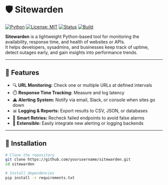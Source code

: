 # 🛡️ Sitewarden

[![Python](https://img.shields.io/badge/Python-3.8%2B-blue.svg)](https://www.python.org/)
[![License: MIT](https://img.shields.io/badge/License-MIT-green.svg)](LICENSE)
[![Status](https://img.shields.io/badge/status-active-success.svg)]()
[![Build](https://img.shields.io/badge/build-passing-brightgreen.svg)]()

**Sitewarden** is a lightweight Python-based tool for monitoring the availability, response time, and health of websites or APIs.  
It helps developers, sysadmins, and businesses keep track of uptime, detect outages early, and gain insights into performance trends.

---

## 🚀 Features

- 🔍 **URL Monitoring:** Check one or multiple URLs at defined intervals  
- ⏱️ **Response Time Tracking:** Measure and log latency  
- ⚠️ **Alerting System:** Notify via email, Slack, or console when sites go down  
- 📊 **Logging & Reports:** Export results to CSV, JSON, or databases  
- 🧠 **Smart Retries:** Recheck failed endpoints to avoid false alarms  
- 🧩 **Extensible:** Easily integrate new alerting or logging backends  

---

## 🧰 Installation

```bash
# Clone the repository
git clone https://github.com/yourusername/sitewarden.git
cd sitewarden

# Install dependencies
pip install -r requirements.txt
